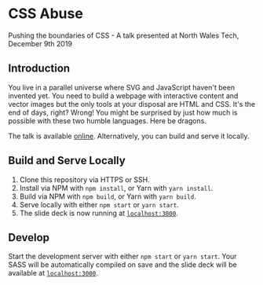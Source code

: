 # CSS Abuse

Pushing the boundaries of CSS - A talk presented at North Wales Tech, December 9th 2019

## Introduction

You live in a parallel universe where SVG and JavaScript haven't been invented yet. You need to build a webpage with interactive content and vector images but the only tools at your disposal are HTML and CSS. It's the end of days, right? Wrong! You might be surprised by just how much is possible with these two humble languages. Here be dragons.

The talk is available [online](https://pbutcher.uk/nwt-css-abuse-talk). Alternatively, you can build and serve it locally.

## Build and Serve Locally

1. Clone this repository via HTTPS or SSH.
2. Install via NPM with `npm install`, or Yarn with `yarn install`.
3. Build via NPM with `npm build`, or Yarn with `yarn build`.
4. Serve locally with either `npm start` or `yarn start`.
5. The slide deck is now running at [`localhost:3000`](localhost:3000).

## Develop

Start the development server with either `npm start` or `yarn start`. Your SASS will be automatically compiled on save and the slide deck will be available at [`localhost:3000`](localhost:3000).
